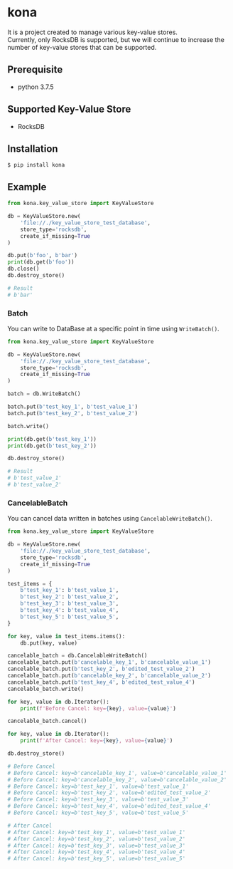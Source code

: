 # kona
It is a project created to manage various key-value stores.  
Currently, only RocksDB is supported, but we will continue to increase the number of key-value stores that can be supported.

## Prerequisite
- python 3.7.5

## Supported Key-Value Store
- RocksDB

## Installation
~~~
$ pip install kona
~~~

## Example

~~~python
from kona.key_value_store import KeyValueStore

db = KeyValueStore.new(
    'file://./key_value_store_test_database',
    store_type='rocksdb',
    create_if_missing=True
)

db.put(b'foo', b'bar')
print(db.get(b'foo'))
db.close()
db.destroy_store()

# Result
# b'bar'
~~~

### Batch
You can write to DataBase at a specific point in time using `WriteBatch()`.
~~~python
from kona.key_value_store import KeyValueStore

db = KeyValueStore.new(
    'file://./key_value_store_test_database',
    store_type='rocksdb',
    create_if_missing=True
)

batch = db.WriteBatch()

batch.put(b'test_key_1', b'test_value_1')
batch.put(b'test_key_2', b'test_value_2')

batch.write()

print(db.get(b'test_key_1'))
print(db.get(b'test_key_2'))

db.destroy_store()

# Result
# b'test_value_1'
# b'test_value_2'
~~~

### CancelableBatch
You can cancel data written in batches using `CancelableWriteBatch()`.
~~~python
from kona.key_value_store import KeyValueStore

db = KeyValueStore.new(
    'file://./key_value_store_test_database',
    store_type='rocksdb',
    create_if_missing=True
)

test_items = {
    b'test_key_1': b'test_value_1',
    b'test_key_2': b'test_value_2',
    b'test_key_3': b'test_value_3',
    b'test_key_4': b'test_value_4',
    b'test_key_5': b'test_value_5',
}

for key, value in test_items.items():
    db.put(key, value)

cancelable_batch = db.CancelableWriteBatch()
cancelable_batch.put(b'cancelable_key_1', b'cancelable_value_1')
cancelable_batch.put(b'test_key_2', b'edited_test_value_2')
cancelable_batch.put(b'cancelable_key_2', b'cancelable_value_2')
cancelable_batch.put(b'test_key_4', b'edited_test_value_4')
cancelable_batch.write()

for key, value in db.Iterator():
    print(f'Before Cancel: key={key}, value={value}')

cancelable_batch.cancel()

for key, value in db.Iterator():
    print(f'After Cancel: key={key}, value={value}')

db.destroy_store()

# Before Cancel
# Before Cancel: key=b'cancelable_key_1', value=b'cancelable_value_1'
# Before Cancel: key=b'cancelable_key_2', value=b'cancelable_value_2'
# Before Cancel: key=b'test_key_1', value=b'test_value_1'
# Before Cancel: key=b'test_key_2', value=b'edited_test_value_2'
# Before Cancel: key=b'test_key_3', value=b'test_value_3'
# Before Cancel: key=b'test_key_4', value=b'edited_test_value_4'
# Before Cancel: key=b'test_key_5', value=b'test_value_5'

# After Cancel
# After Cancel: key=b'test_key_1', value=b'test_value_1'
# After Cancel: key=b'test_key_2', value=b'test_value_2'
# After Cancel: key=b'test_key_3', value=b'test_value_3'
# After Cancel: key=b'test_key_4', value=b'test_value_4'
# After Cancel: key=b'test_key_5', value=b'test_value_5'
~~~
